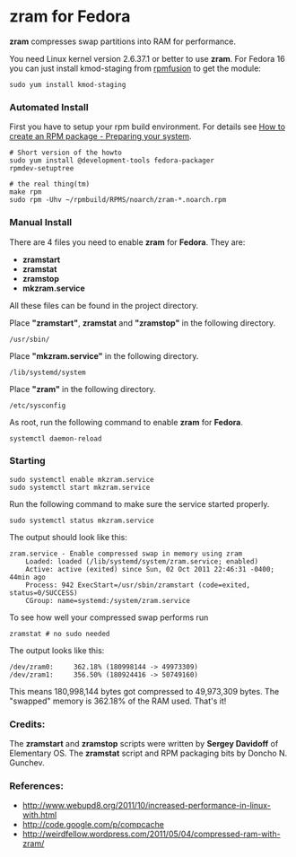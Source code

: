 # zram for Fedora

__zram__ compresses swap partitions into RAM for performance.

You need Linux kernel version 2.6.37.1 or better to use 
__zram__. For Fedora 16 you can just install kmod-staging from
[rpmfusion](http://rpmfusion.org/Configuration/) to get the module:

    sudo yum install kmod-staging

### Automated Install

First you have to setup your rpm build environment. For details see
[How to create an RPM package - Preparing your system](http://fedoraproject.org/wiki/How_to_create_an_RPM_package#Preparing_your_system).

    # Short version of the howto
    sudo yum install @development-tools fedora-packager
    rpmdev-setuptree

    # the real thing(tm)
    make rpm
    sudo rpm -Uhv ~/rpmbuild/RPMS/noarch/zram-*.noarch.rpm

### Manual Install

There are 4 files you need to enable __zram__ for __Fedora__. They
are:

* __zramstart__
* __zramstat__
* __zramstop__
* __mkzram.service__

All these files can be found in the project directory.

Place __"zramstart"__, __zramstat__ and __"zramstop"__ in the following directory.

    /usr/sbin/

Place __"mkzram.service"__ in the following directory.

    /lib/systemd/system

Place __"zram"__ in the following directory.

    /etc/sysconfig

As root, run the following command to enable __zram__ for __Fedora__.

    systemctl daemon-reload

### Starting

    sudo systemctl enable mkzram.service
    sudo systemctl start mkzram.service

Run the following command to make sure the service started properly.

    sudo systemctl status mkzram.service

The output should look like this:

    zram.service - Enable compressed swap in memory using zram
        Loaded: loaded (/lib/systemd/system/zram.service; enabled)
        Active: active (exited) since Sun, 02 Oct 2011 22:46:31 -0400; 44min ago
        Process: 942 ExecStart=/usr/sbin/zramstart (code=exited, status=0/SUCCESS)
        CGroup: name=systemd:/system/zram.service

To see how well your compressed swap performs run

    zramstat # no sudo needed

The output looks like this:

    /dev/zram0:     362.18% (180998144 -> 49973309)
    /dev/zram1:     356.50% (180924416 -> 50749160)

This means 180,998,144 bytes got compressed to 49,973,309 bytes. The "swapped"
memory is 362.18% of the RAM used. That's it!

### Credits:

The __zramstart__ and __zramstop__ scripts were written by __Sergey
Davidoff__ of Elementary OS.
The __zramstat__ script and RPM packaging bits by Doncho N. Gunchev.

### References:

* http://www.webupd8.org/2011/10/increased-performance-in-linux-with.html
* http://code.google.com/p/compcache
* http://weirdfellow.wordpress.com/2011/05/04/compressed-ram-with-zram/
